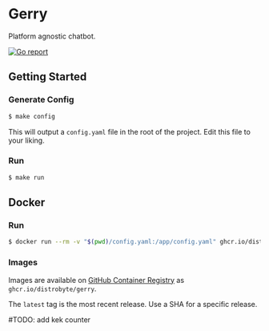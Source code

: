 # Gerry

Platform agnostic chatbot.

[![Go report](https://goreportcard.com/badge/github.com/distrobyte/gerry)](http://goreportcard.com/report/github.com/distrobyte/gerry)

## Getting Started

### Generate Config

```bash
$ make config
```

This will output a `config.yaml` file in the root of the project. Edit this file to your liking.

### Run

```bash
$ make run
```

## Docker

### Run

```bash
$ docker run --rm -v "$(pwd)/config.yaml:/app/config.yaml" ghcr.io/distrobyte/gerry:latest
```

### Images

Images are available on [GitHub Container Registry](https://github.com/distrobyte/gerry/pkgs/container/gerry) as `ghcr.io/distrobyte/gerry`.

The `latest` tag is the most recent release. Use a SHA for a specific release.

#TODO: add kek counter
